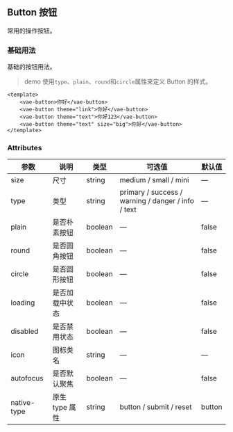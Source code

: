 ## Button 按钮

常用的操作按钮。

### 基础用法

基础的按钮用法。

> demo 使用`type`、`plain`、`round`和`circle`属性来定义 Button 的样式。

```vue
<template>
	<vae-button>你好</vae-button>
	<vae-button theme="link">你好</vae-button>
	<vae-button theme="text">你好123</vae-button>
	<vae-button theme="text" size="big">你好</vae-button>
</template>
```

### Attributes

| 参数        | 说明           | 类型    | 可选值                                             | 默认值 |
| ----------- | -------------- | ------- | -------------------------------------------------- | ------ |
| size        | 尺寸           | string  | medium / small / mini                              | —      |
| type        | 类型           | string  | primary / success / warning / danger / info / text | —      |
| plain       | 是否朴素按钮   | boolean | —                                                  | false  |
| round       | 是否圆角按钮   | boolean | —                                                  | false  |
| circle      | 是否圆形按钮   | boolean | —                                                  | false  |
| loading     | 是否加载中状态 | boolean | —                                                  | false  |
| disabled    | 是否禁用状态   | boolean | —                                                  | false  |
| icon        | 图标类名       | string  | —                                                  | —      |
| autofocus   | 是否默认聚焦   | boolean | —                                                  | false  |
| native-type | 原生 type 属性 | string  | button / submit / reset                            | button |
